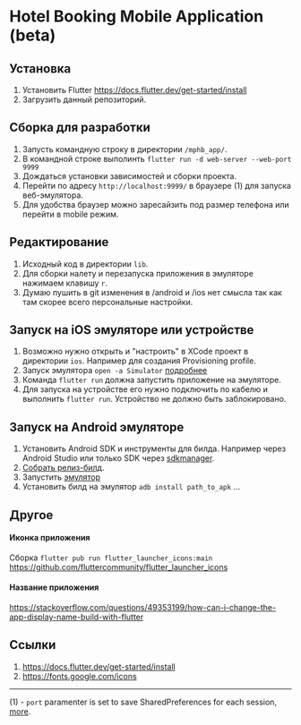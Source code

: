 # Hotel Booking Mobile Application (beta)

## Установка

1. Установить Flutter https://docs.flutter.dev/get-started/install
2. Загрузить данный репозиторий.

## Сборка для разработки
1. Запусть командную строку в директории `/mphb_app/`.
1. В командной строке выполинть `flutter run -d web-server --web-port 9999`
1. Дождаться установки зависимостей и сборки проекта.
1. Перейти по адресу `http://localhost:9999/` в браузере (1) для запуска веб-эмулятора.
1. Для удобства браузер можно заресайзить под размер телефона или перейти в mobile режим.

## Редактирование
1. Исходный код в директории `lib`.
1. Для сборки налету и перезапуска приложения в эмуляторе нажимаем клавишу `r`.
1. Думаю пушить в git изменения в /android и /ios нет смысла так как там скорее всего персональные настройки.

## Запуск на iOS эмуляторе или устройстве
1. Возможно нужно открыть и "настроить" в XCode проект в директории `ios`. Например для создания Provisioning profile.
1. Запуск эмулятора `open -a Simulator` [подробнее](https://docs.flutter.dev/get-started/install/macos#set-up-the-ios-simulator)
1. Команда `flutter run` должна запустить приложение на эмуляторе.
1. Для запуска на устройстве его нужно подключить по кабелю и выполнить `flutter run`. Устройство не должно быть заблокировано.

## Запуск на Android эмуляторе

1. Установить Android SDK и инструменты для билда. Например через Android Studio или только SDK через [sdkmanager](https://developer.android.com/studio/command-line/sdkmanager).
1. [Собрать релиз-билд](https://docs.flutter.dev/deployment/android).
1. Запустить [эмулятор](https://gist.github.com/mrk-han/66ac1a724456cadf1c93f4218c6060ae)
1. Установить билд на эмулятор `adb install path_to_apk`
...

## Другое

#### Иконка приложения
Сборка `flutter pub run flutter_launcher_icons:main`
https://github.com/fluttercommunity/flutter_launcher_icons

#### Название приложения
https://stackoverflow.com/questions/49353199/how-can-i-change-the-app-display-name-build-with-flutter

## Ссылки
1. https://docs.flutter.dev/get-started/install
1. https://fonts.google.com/icons

---
(1) - `port` paramenter is set to save SharedPreferences for each session, [more](https://stackoverflow.com/questions/59503499/flutter-web-shared-preferences-not-available-when-tab-is-closed-and-reopened).

